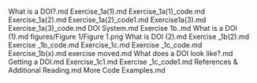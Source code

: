 What is a DOI?.md
Exercise_1a(1).md
Exercise_1a(1)_code.md
Exercise_1a(2).md
Exercise_1a(2)_code1.md
Exercise1a(3).md
Exercise_1a(3)_code.md
DOI System.md
Exercise 1b..md
What is a DOI (1).md
figures/Figure 1/Figure 1.png
What is DOI (2).md
Exercise _1b(2).md
Exercise _1b_code.md
Exercise_1c.md
Exercise _1c_code.md
Exercise_1b(x).md
exercise moved.md
 What does a DOI look like?.md
Getting a DOI.md
Exercise_1c1.md
Exercise _1c_code1.md
References & Additional Reading.md
More Code Examples.md
